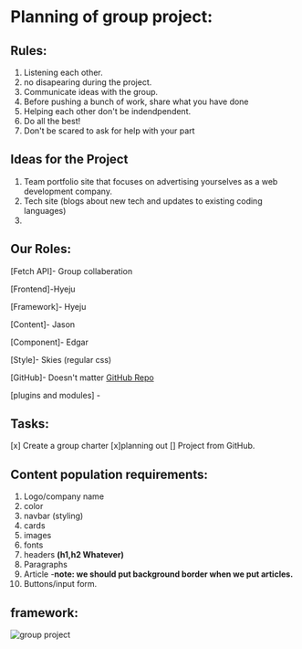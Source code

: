 # Planning of group project:

## Rules:

1. Listening each other.
2. no disapearing during the project. 
3. Communicate ideas with the group.
4. Before pushing a bunch of work, share what you have done
5. Helping each other don't be indendpendent.
6. Do all the best! 
7. Don't be scared to ask for help with your part

## Ideas for the Project

1. Team portfolio site that focuses on advertising yourselves as a web development company.
2. Tech site (blogs about new tech and updates to existing coding languages)
3. 


## Our Roles: 
 
[Fetch API]- Group collaberation

[Frontend]-Hyeju

[Framework]- Hyeju

[Content]- Jason

[Component]- Edgar

[Style]- Skies (regular css)

[GitHub]- Doesn't matter 
[GitHub Repo](https://github.com/Skies966/multipage-website)

[plugins and modules] - 

## Tasks:

[x] Create a group charter
[x]planning out 
[] Project from GitHub.



## Content population requirements: 

1. Logo/company name
2. color
3. navbar (styling)
4. cards
5. images 
6. fonts 
7. headers **(h1,h2 Whatever)**
8. Paragraphs
9. Article -**note: we should put background border when we put articles.**
10. Buttons/input form. 

## framework: 

![group project](https://user-images.githubusercontent.com/56320722/162553253-c1699c6b-d733-4f7a-b130-77c6ede4ddd7.png)


